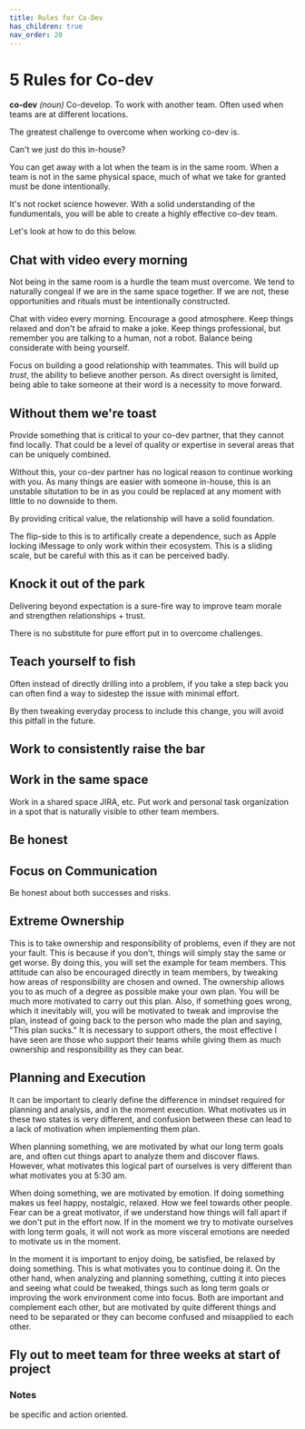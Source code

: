 ```yaml
---
title: Rules for Co-Dev
has_children: true
nav_order: 20
---
```


# 5 Rules for Co-dev

**co-dev**
*(noun)*
Co-develop. To work with another team. Often used when teams are at different locations.

The greatest challenge to overcome when working co-dev is.

Can't we just do this in-house?

You can get away with a lot when the team is in the same room. When a team is not in the same physical space, much of what we take for granted must be done intentionally.

It's not rocket science however. With a solid understanding of the fundumentals, you will be able to create a highly effective co-dev team.

Let's look at how to do this below.

## Chat with video every morning

Not being in the same room is a hurdle the team must overcome. We tend to naturally congeal if we are in the same space together. If we are not, these opportunities and rituals must be intentionally constructed.

Chat with video every morning. Encourage a good atmosphere. Keep things relaxed and don't be afraid to make a joke. Keep things professional, but remember you are talking to a human, not a robot. Balance being considerate with being yourself.

Focus on building a good relationship with teammates. This will build up *trust*, the ability to believe another person. As direct oversight is limited, being able to take someone at their word is a necessity to move forward.

## Without them we're toast

Provide something that is critical to your co-dev partner, that they cannot find locally. That could be a level of quality or expertise in several areas that can be uniquely combined.

Without this, your co-dev partner has no logical reason to continue working with you. As many things are easier with someone in-house, this is an unstable situtation to be in as you could be replaced at any moment with little to no downside to them.

By providing critical value, the relationship will have a solid foundation.

The flip-side to this is to artifically create a dependence, such as Apple locking iMessage to only work within their ecosystem. This is a sliding scale, but be careful with this as it can be perceived badly.

## Knock it out of the park

Delivering beyond expectation is a sure-fire way to improve team morale and strengthen relationships + trust.

There is no substitute for pure effort put in to overcome challenges.

## Teach yourself to fish

Often instead of directly drilling into a problem, if you take a step back you can often find a way to sidestep the issue with minimal effort.

By then tweaking everyday process to include this change, you will avoid this pitfall in the future.

## Work to consistently raise the bar

## Work in the same space
Work in a shared space
JIRA, etc. Put work and personal task organization in a spot that is naturally visible to other team members.

## Be honest

## Focus on Communication

Be honest about both successes and risks. 

## Extreme Ownership

This is to take ownership and responsibility of problems, even if they are not your fault. This is because if you don't, things will simply stay the same or get worse. By doing this, you will set the example for team members. This attitude can also be encouraged directly in team members, by tweaking how areas of responsibility are chosen and owned.
The ownership allows you to as much of a degree as possible make your own plan. You will be much more motivated to carry out this plan. Also, if something goes wrong, which it inevitably will, you will be motivated to tweak and improvise the plan, instead of going back to the person who made the plan and saying, "This plan sucks."
It is necessary to support others, the most effective I have seen are those who support their teams while giving them as much ownership and responsibility as they can bear.

## Planning and Execution
It can be important to clearly define the difference in mindset required for planning and analysis, and in the moment execution. What motivates us in these two states is very different, and confusion between these can lead to a lack of motivation when implementing them plan.

When planning something, we are motivated by what our long term goals are, and often cut things apart to analyze them and discover flaws. However, what motivates this logical part of ourselves is very different than what motivates you at 5:30 am.

When doing something, we are motivated by emotion. If doing something makes us feel happy, nostalgic, relaxed. How we feel towards other people. Fear can be a great motivator, if we understand how things will fall apart if we don't put in the effort now. If in the moment we try to motivate ourselves with long term goals, it will not work as more visceral emotions are needed to motivate us in the moment. 

In the moment it is important to enjoy doing, be satisfied, be relaxed by doing something. This is what motivates you to continue doing it. On the other hand, when analyzing and planning something, cutting it into pieces and seeing what could be tweaked, things such as long term goals or improving the work environment come into focus. Both are important and complement each other, but are motivated by quite different things and need to be separated or they can become confused and misapplied to each other.

## Fly out to meet team for three weeks at start of project

### Notes

be specific and action oriented.

